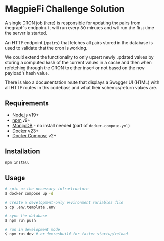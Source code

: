 # MagpieFi Challenge Solution

A single CRON job ([here](./lib/server/plugins/cron.ts)) is responsible for updating the pairs from thegraph's endpoint. It will run every 30 minutes and will run the first time the server is started.

An HTTP endpoint (`/pairs`) that fetches all pairs stored in the database is used to validate that the cron is working.

We could extend the functionality to only upsert newly updated values by storing a computed hash of the current values in a cache and then when refetching through the CRON to either insert or not based on the new payload's hash value.

There is also a documentation route that displays a Swagger UI (HTML) with all HTTP routes in this codebase and what their schemas/return values are.

## Requirements

- [Node.js](https://nodejs.org/en/) v19+
- [npm](https://www.npmjs.com/) v9+
- [MongoDB](https://www.mongodb.com/) - no install needed (part of `docker-compose.yml`)
- [Docker](https://www.docker.com/) v23+
- [Docker Compose](https://docs.docker.com/compose/) v2+

## Installation

```bash
npm install
```

## Usage

```bash
# spin up the necessary infrastructure
$ docker compose up -d

# create a development-only environment variables file
$ cp .env.template .env

# sync the database
$ npm run push

# run in development mode
$ npm run dev # or dev:esbuild for faster startup/reload
```
